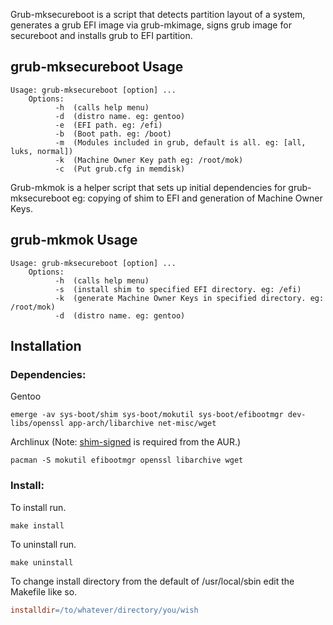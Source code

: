 Grub-mksecureboot is a script that detects partition layout of a system, generates a grub EFI image via grub-mkimage, signs grub image for secureboot and installs grub to EFI partition.

## grub-mksecureboot Usage 
```
Usage: grub-mksecureboot [option] ...
    Options:
          -h  (calls help menu)
          -d  (distro name. eg: gentoo)
          -e  (EFI path. eg: /efi)
          -b  (Boot path. eg: /boot)
          -m  (Modules included in grub, default is all. eg: [all, luks, normal])
          -k  (Machine Owner Key path eg: /root/mok)
          -c  (Put grub.cfg in memdisk)
```
Grub-mkmok is a helper script that sets up initial dependencies for grub-mksecureboot eg: copying of shim to EFI and generation of Machine Owner Keys.
## grub-mkmok Usage 
```
Usage: grub-mksecureboot [option] ...
    Options:
          -h  (calls help menu)
          -s  (install shim to specified EFI directory. eg: /efi)
          -k  (generate Machine Owner Keys in specified directory. eg: /root/mok)
          -d  (distro name. eg: gentoo)
```
## Installation
### Dependencies: 
Gentoo
```
emerge -av sys-boot/shim sys-boot/mokutil sys-boot/efibootmgr dev-libs/openssl app-arch/libarchive net-misc/wget
```
Archlinux (Note: [shim-signed](https://aur.archlinux.org/packages/shim-signed) is required from the AUR.)
```
pacman -S mokutil efibootmgr openssl libarchive wget
```
### Install:
To install run.
```
make install
```
To uninstall run.
```
make uninstall
```
To change install directory from the default of /usr/local/sbin edit the Makefile like so.
```Makefile
installdir=/to/whatever/directory/you/wish
```
